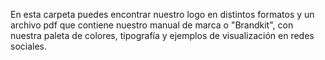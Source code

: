 En esta carpeta puedes encontrar nuestro logo en distintos formatos y un archivo pdf que contiene nuestro manual de marca o "Brandkit", con nuestra paleta de colores, tipografía y ejemplos de visualización en redes sociales.
